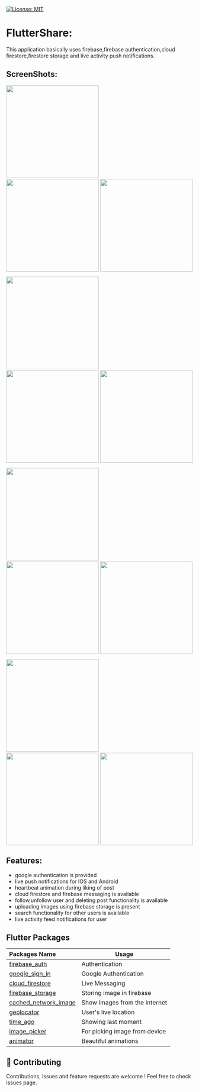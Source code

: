 [![License: MIT](https://img.shields.io/badge/License-MIT-yellow.svg)](https://opensource.org/licenses/MIT)

# FlutterShare:

This application basically uses firebase,firebase authentication,cloud firestore,firestore storage and live activity push notifications.

## ScreenShots:

<img src="Screenshots/5.jpg" width="250"> &nbsp;&nbsp;&nbsp;&nbsp; <img src="Screenshots/1.jpg" width="250" style="float:right"> &nbsp;&nbsp;&nbsp;&nbsp; &nbsp;&nbsp;&nbsp;&nbsp; <img src="Screenshots/6.jpg" width="250">

<img src="Screenshots/7.jpg" width="250"> &nbsp;&nbsp;&nbsp;&nbsp; <img src="Screenshots/4.jpg" width="250" style="float:right"> &nbsp;&nbsp;&nbsp;&nbsp; &nbsp;&nbsp;&nbsp;&nbsp; <img src="Screenshots/3.jpg" width="250">

<img src="Screenshots/14.jpg" width="250"> &nbsp;&nbsp;&nbsp;&nbsp; <img src="Screenshots/11.jpg" width="250" style="float:right"> &nbsp;&nbsp;&nbsp;&nbsp; &nbsp;&nbsp;&nbsp;&nbsp; <img src="Screenshots/10.jpg" width="250">

<img src="Screenshots/9.jpg" width="250"> &nbsp;&nbsp;&nbsp;&nbsp; <img src="Screenshots/8.jpg" width="250" style="float:right"> &nbsp;&nbsp;&nbsp;&nbsp; &nbsp;&nbsp;&nbsp;&nbsp; <img src="Screenshots/13.jpg" width="250">

## Features:

- google authentication is provided
- live push notifications for IOS and Android
- heartbeat animation during liking of post
- cloud firestore and firebase messaging is available
- follow,unfollow user and deleting post functionality is available
- uploading images using firebase storage is present
- search functionality for other users is available
- live activity feed notifications for user 

## Flutter Packages
Packages Name        | Usage       
:-------------------------|-------------------------
|[firebase_auth](https://pub.dev/packages/firebase_auth) | Authentication
|[google_sign_in](https://pub.dev/packages/firebase_storage)| Google Authentication
|[cloud_firestore](https://pub.dev/packages/cloud_firestore) | Live Messaging
|[firebase_storage](https://pub.dev/packages/firebase_storage)| Storing image in firebase
|[cached_network_image](https://pub.dev/packages/cached_network_image) | Show images from the internet
|[geolocator](https://pub.dev/packages/geolocator) | User's live location
|[time_ago](https://pub.dev/packages/time_ago) | Showing last moment
|[image_picker](https://pub.dev/packages/image_picker) | For picking image from device
|[animator](https://pub.dev/packages/animator) | Beautiful animations

## 🤝 Contributing
Contributions, issues and feature requests are welcome !
Feel free to check issues page.







